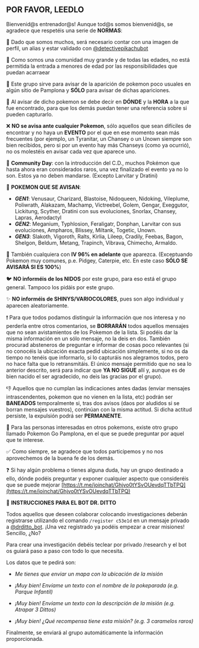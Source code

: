 ## POR FAVOR, LEEDLO

Bienvenid@s entrenador@s!
Aunque tod@s somos bienvenid@s, se agradece que respetéis una serie de **NORMAS**:

👤 Dado que somos muchos, será necesario contar con una imagen de perfil, un alias y estar validado con [@detectivepikachubot](https://t.me/detectivepikachubot)

🔞 Como somos una comunidad muy grande y de todas las edades, no está permitida la entrada a menores de edad por las responsibilidades que puedan acarraear

📢 Este grupo sirve para avisar de la aparición de pokemon poco usuales en algún sitio de Pamplona y **SÓLO** para avisar de dichas apariciones.

📍 Al avisar de dicho pokemon se debe decir en **DÓNDE** y la **HORA** a la que fue encontrado, para que los demás puedan tener una referencia sobre si pueden capturarlo.

❌ **NO se avisa ante cualquier Pokemon**, sólo aquellos que sean difíciles de encontrar y no haya un **EVENTO** por el que en ese momento sean más frecuentes (por ejemplo, un Tyranitar, un Chansey o un Unown siempre son bien recibidos, pero si por un evento hay más Chanseys (como ya ocurrió), no os molestéis en avisar cada vez que aparece uno.

📆 **Community Day**: con la introducción del C.D., muchos Pokémon que hasta ahora eran considerados raros, una vez finalizado el evento ya no lo son. Estos ya no deben mandarse. (Excepto Larvitar y Dratini) 

🐾 **POKEMON QUE SE AVISAN**:
* ***GEN1***: Venusaur, Charizard, Blastoise, Nidoqueen, Nidoking, Vileplume, Poliwrath, Alakazam, Machamp, Victreebel, Golem, Gengar, Exeggutor, Lickitung, Scyther,  Dratini con sus evoluciones, Snorlax, Chansey, Lapras, Aerodactyl
* ***GEN2***: Meganium, Typhlosion, Feraligatr, Donphan, Larvitar con sus evoluciones, Ampharos, Blissey,  Miltank, Togetic, Unown.
* ***GEN3***: Slakoth, Vigoroth, Ralts, Kirlia, Lileep, Cradily, Feebas, Bagon, Shelgon, Beldum, Metang, Trapinch, Vibrava, Chimecho, Armaldo.

💯 También cualquiera con **IV 96% en adelante** que aparezca. (Exceptuando Pokemon muy comunes, p.e. Pidgey, Caterpie, etc. En este caso **SÓLO SE AVISARÁ SI ES 100%**)

🐦 **NO informéis de los NIDOS** por este grupo, para eso está el grupo general. Tampoco los pidáis por este grupo.

✨ **NO informéis de SHINYS/VARIOCOLORES**, pues son algo individual y aparecen aleatoriamente.

❗ Para que todos podamos distinguir la información que nos interesa y no perderla entre otros comentarios, se **BORRARÁN** todos aquellos mensajes que no sean avistamientos de los Pokemon de la lista. Si podéis dar la misma información en un sólo mensaje, no la deis en dos. También procurad absteneros de preguntar e informar de cosas poco relevantes (si no conocéis la ubicación exacta pedid ubicación simplemente, si no os da tiempo no tenéis que informarlo, si lo capturáis nos alegramos todos, pero no hace falta que lo retransmitáis.
El único mensaje permitido que no sea lo anterior descrito, será para indicar que **YA NO SIGUE** allí y, aunque es de bien nacido el ser agradecido, no deis las gracias por el grupo).

👎 Aquellos que no cumplan las indicaciones antes dadas (enviar mensajes intrascendentes, pokemon que no vienen en la lista, etc) podrán ser **BANEADOS** temporalmente si, tras dos avisos (daos por aludidos si se borran mensajes vuestros), continúan con la misma actitud. Si dicha actitud persiste, la expulsión podrá ser **PERMANENTE**.

👀 Para las personas interesadas en otros pokemons, existe otro grupo llamado Pokemon Go Pamplona, en el que se puede preguntar por aquel que te interese.

✅ Como siempre, se agradece que todos participemos y no nos aprovechemos de la buena fe de los demás.

❓ Si hay algún problema o tienes alguna duda, hay un grupo destinado a ello, dónde podéis preguntar y exponer cualquier aspecto que consideréis que se puede mejorar [https://t.me/joinchat/Ghjvo0tYSvOUevdqTTbTPQ](https://t.me/joinchat/Ghjvo0tYSvOUevdqTTbTPQ)



👾 **INSTRUCCIONES PARA EL BOT DR. DITTO**

Todos aquellos que deseen colaborar colocando investigaciones deberán registrarse utilizando el comando `/register c53e1d` en un mensaje privado a [@drditto_bot](https://t.me/drditto_bot). ¡Una vez registrado ya podéis empezar a crear misiones! Sencillo, ¿No?

Para crear una investigación debéis teclear por privado /research y el bot os guiará paso a paso con todo lo que necesita.

Los datos que te pedirá son: 

-  *Me tienes que enviar un mapa con la ubicación de la misión*

-  *¡Muy bien! Envíame un texto con el nombre de la pokeparada (e.g. Parque Infantil)*

-  *¡Muy bien! Envíame un texto con la descripción de la misión (e.g. Atrapar 3 Dittos)*

-  *¡Muy bien! ¿Qué recompensa tiene esta misión? (e.g. 3 caramelos raros)*


Finalmente, se enviará al grupo automáticamente la información proporcionada.
